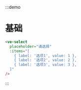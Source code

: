 :::demo

# 基础

```html
<ve-select
  placeholder="请选择"
  :items="[ 
    { label: '选项1', value: 1 },
    { label: '选项2', value: 2 },
    { label: '选项3', value: 3 },
  ]"
/>
```

:::